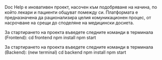 Doc Help е иновативен проект, насочен
към подобряване на начина, по който
лекари и пациенти общуват помежду
си. Платформата е предназначена да
рационализира целия комуникационен
процес, от насрочване на срещи до
споделяне на медицински досиета.

За стартирането на проекта въведете следните команди в терминала (Frontend): 
cd frontend
npm install
npm start

За стартирането на проекта въведете следните команди в терминала (Backend):
(new terminal)
cd backend
npm install
npm start 


